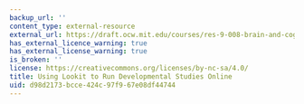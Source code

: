 ```yaml
---
backup_url: ''
content_type: external-resource
external_url: https://draft.ocw.mit.edu/courses/res-9-008-brain-and-cognitive-sciences-computational-tutorials/pages/using-lookit-to-run-developmental-studies-online/
has_external_licence_warning: true
has_external_license_warning: true
is_broken: ''
license: https://creativecommons.org/licenses/by-nc-sa/4.0/
title: Using Lookit to Run Developmental Studies Online
uid: d98d2173-bcce-424c-97f9-67e08df44744
---
```

